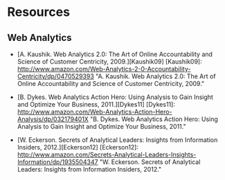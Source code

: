 Resources
==================

## Web Analytics

- [A. Kaushik. Web Analytics 2.0: The Art of Online Accountability and Science of Customer Centricity, 2009.][Kaushik09]
[Kaushik09]: http://www.amazon.com/Web-Analytics-2-0-Accountability-Centricity/dp/0470529393 "A. Kaushik. Web Analytics 2.0: The Art of Online Accountability and Science of Customer Centricity, 2009."

- [B. Dykes. Web Analytics Action Hero: Using Analysis to Gain Insight and Optimize Your Business, 2011.][Dykes11]
[Dykes11]: http://www.amazon.com/Web-Analytics-Action-Hero-Analysis/dp/032179401X "B. Dykes. Web Analytics Action Hero: Using Analysis to Gain Insight and Optimize Your Business, 2011."

- [W. Eckerson. Secrets of Analytical Leaders: Insights from Information Insiders, 2012.][Eckerson12]
[Eckerson12]: http://www.amazon.com/Secrets-Analytical-Leaders-Insights-Information/dp/1935504347 "W. Eckerson. Secrets of Analytical Leaders: Insights from Information Insiders, 2012."



